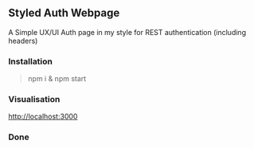 
## Styled Auth Webpage

A Simple UX/UI Auth page in my style for REST authentication (including headers)

### Installation

 > npm i & npm start

### Visualisation

<a href="http://localhost:3000" target="_blank">http://localhost:3000</a>

### Done
